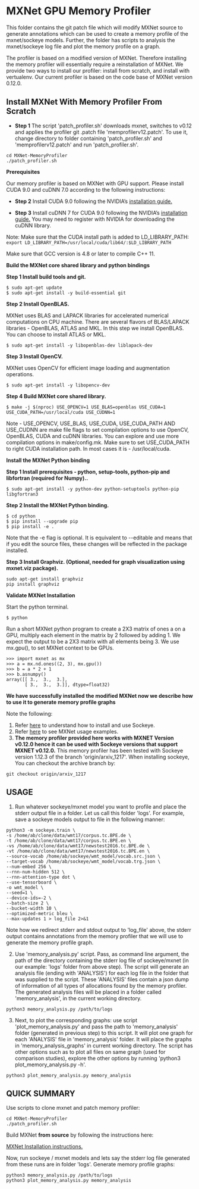 # MXNet GPU Memory Profiler

This folder contains the git patch file which will modify MXNet source to generate annotations which can be used to create a memory profile of the mxnet/sockeye models. Further, the folder has scripts to analysis the mxnet/sockeye log file and plot the memory profile on a graph.

The profiler is based on a modified version of MXNet. Therefore installing the memory profiler will essentially require a reinstallation of MXNet. We provide two ways to install our profiler: install from scratch, and install with vertualenv. Our current profiler is based on the code base of MXNet version 0.12.0.

## Install MXNet With Memory Profiler From Scratch
- __Step 1__ The script 'patch_profiler.sh' downloads mxnet, switches to v0.12 and applies the profiler git .patch file 'memprofilerv12.patch'. To use it, change directory to folder containing 'patch_profiler.sh' and 'memprofilerv12.patch' and run 'patch_profiler.sh'.
```
cd MXNet-MemoryProfiler
./patch_profiler.sh
```

**Prerequisites**

Our memory profiler is based on MXNet with GPU support. Please install CUDA 9.0 and cuDNN 7.0 according to the following instructions:

- __Step 2__ Install CUDA 9.0 following the NVIDIA’s [installation guide.](https://docs.nvidia.com/cuda/cuda-installation-guide-linux/)

- __Step 3__ Install cuDNN 7 for CUDA 9.0 following the NVIDIA’s [installation guide.](https://developer.nvidia.com/cudnn) You may need to register with NVIDIA for downloading the cuDNN library.

Note: Make sure that the CUDA install path is added to LD_LIBRARY_PATH: \
`export LD_LIBRARY_PATH=/usr/local/cuda/lib64/:$LD_LIBRARY_PATH`

Make sure that GCC version is 4.8 or later to compile C++ 11.

**Build the MXNet core shared library and python bindings**

**Step 1 Install build tools and git.**
```
$ sudo apt-get update
$ sudo apt-get install -y build-essential git
```

**Step 2 Install OpenBLAS.**

MXNet uses BLAS and LAPACK libraries for accelerated numerical computations on CPU machine. There are several flavors of BLAS/LAPACK libraries - OpenBLAS, ATLAS and MKL. In this step we install OpenBLAS. You can choose to install ATLAS or MKL.
```
$ sudo apt-get install -y libopenblas-dev liblapack-dev
```

**Step 3 Install OpenCV.**

MXNet uses OpenCV for efficient image loading and augmentation operations.
```
$ sudo apt-get install -y libopencv-dev
```

**Step 4 Build MXNet core shared library.**
```
$ make -j $(nproc) USE_OPENCV=1 USE_BLAS=openblas USE_CUDA=1 USE_CUDA_PATH=/usr/local/cuda USE_CUDNN=1
```

Note - USE_OPENCV, USE_BLAS, USE_CUDA, USE_CUDA_PATH AND USE_CUDNN are make file flags to set compilation options to use OpenCV, OpenBLAS, CUDA and cuDNN libraries. You can explore and use more compilation options in make/config.mk. Make sure to set USE_CUDA_PATH to right CUDA installation path. In most cases it is - /usr/local/cuda.

**Install the MXNet Python binding**

**Step 1 Install prerequisites - python, setup-tools, python-pip and libfortran (required for Numpy)..**
```
$ sudo apt-get install -y python-dev python-setuptools python-pip libgfortran3
```

**Step 2 Install the MXNet Python binding.**
```
$ cd python
$ pip install --upgrade pip
$ pip install -e .
```
Note that the -e flag is optional. It is equivalent to --editable and means that if you edit the source files, these changes will be reflected in the package installed.

**Step 3 Install Graphviz. (Optional, needed for graph visualization using mxnet.viz package).**
```
sudo apt-get install graphviz
pip install graphviz
```
**Validate MXNet Installation**

Start the python terminal.
```
$ python
```
Run a short MXNet python program to create a 2X3 matrix of ones a on a GPU, multiply each element in the matrix by 2 followed by adding 1. We expect the output to be a 2X3 matrix with all elements being 3. We use mx.gpu(), to set MXNet context to be GPUs.
```
>>> import mxnet as mx
>>> a = mx.nd.ones((2, 3), mx.gpu())
>>> b = a * 2 + 1
>>> b.asnumpy()
array([[ 3.,  3.,  3.],
       [ 3.,  3.,  3.]], dtype=float32)
```
**We have successfully installed the modified MXNet now we describe how to use it to generate memory profile graphs**

Note the following:
1. Refer [here](https://github.com/awslabs/sockeye) to understand how to install and use Sockeye.
2. Refer [here](https://github.com/apache/incubator-mxnet/tree/master/example) to see MXNet usage examples.
3. **The memory profiler provided here works with MXNET Version v0.12.0 hence it can be used with Sockeye versions that support MXNET v0.12.0.** This memory profiler has been tested with Sockeye version 1.12.3 of the branch 'origin/arxiv_1217'. When installing sockeye, You can checkout the archive branch by:
```
git checkout origin/arxiv_1217
```

## USAGE

1. Run whatever sockeye/mxnet model you want to profile and place the stderr output file in a folder. Let us call this folder 'logs'.
For example, save a sockeye models output to file in the following manner:
```
python3 -m sockeye.train \
-s /home/ab/clone/data/wmt17/corpus.tc.BPE.de \
-t /home/ab/clone/data/wmt17/corpus.tc.BPE.en \
-vs /home/ab/clone/data/wmt17/newstest2016.tc.BPE.de \
-vt /home/ab/clone/data/wmt17/newstest2016.tc.BPE.en \
--source-vocab /home/ab/sockeye/wmt_model/vocab.src.json \
--target-vocab /home/ab/sockeye/wmt_model/vocab.trg.json \
--num-embed 256 \
--rnn-num-hidden 512 \
--rnn-attention-type dot \
--use-tensorboard \
-o wmt_model \
--seed=1 \
--device-ids=-2 \
--batch-size 2 \
--bucket-width 10 \
--optimized-metric bleu \
--max-updates 1 > log_file 2>&1
```
Note how we redirect stderr and stdout output to 'log_file' above, the stderr output contains annotations from the memory profiler 
that we will use to generate the memory profile graph.

2. Use 'memory_analysis.py' script. Pass, as command line argument, the path of the directory containing the stderr log file of sockeye/mxnet (in our example: 'logs' folder from above step). The script will generate an analysis file (ending with 'ANALYSIS') for each log file in the folder that was supplied to the script. These 'ANALYSIS' files contain a json dump of information of all types of allocations found by the memory profiler. The generated analysis files will be placed in a folder called 'memory_analysis', in the current working directory.
```
python3 memory_analysis.py /path/to/logs
```

3. Next, to plot the corresponding graphs: use script 'plot_memory_analysis.py' and pass the path to 'memory_analysis' folder (generated in previous step) to this script. It will plot one graph for each 'ANALYSIS' file in 'memory_analysis' folder. It will place the graphs in 'memory_analysis_graphs' in current working directory. The script has other options such as to plot all files on same graph (used for comparison studies), explore the other options by running 'python3 plot_memory_analysis.py -h'.
```
python3 plot_memory_analysis.py memory_analysis
```

## QUICK SUMMARY
Use scripts to clone mxnet and patch memory profiler:
```
cd MXNet-MemoryProfiler
./patch_profiler.sh
```
Build MXNet **from source** by following the instructions here:

[MXNet Installation instructions.](https://mxnet.incubator.apache.org/install/index.html)

Now, run sockeye / mxnet models and lets say the stderr log file generated from these runs are in folder 'logs'. Generate memory profile graphs:
```
python3 memory_analysis.py /path/to/logs
python3 plot_memory_analysis.py memory_analysis
```
